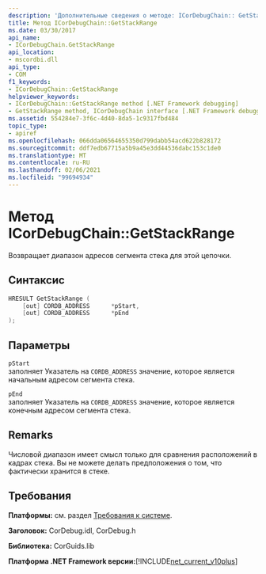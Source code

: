 ```yaml
---
description: 'Дополнительные сведения о методе: ICorDebugChain:: GetStackRange'
title: Метод ICorDebugChain::GetStackRange
ms.date: 03/30/2017
api_name:
- ICorDebugChain.GetStackRange
api_location:
- mscordbi.dll
api_type:
- COM
f1_keywords:
- ICorDebugChain::GetStackRange
helpviewer_keywords:
- ICorDebugChain::GetStackRange method [.NET Framework debugging]
- GetStackRange method, ICorDebugChain interface [.NET Framework debugging]
ms.assetid: 554284e7-3f6c-4d40-8da5-1c9317fbd484
topic_type:
- apiref
ms.openlocfilehash: 066dda06564655350d799dabb54acd622b828172
ms.sourcegitcommit: ddf7edb67715a5b9a45e3dd44536dabc153c1de0
ms.translationtype: MT
ms.contentlocale: ru-RU
ms.lasthandoff: 02/06/2021
ms.locfileid: "99694934"
---
```

# <a name="icordebugchaingetstackrange-method"></a>Метод ICorDebugChain::GetStackRange

Возвращает диапазон адресов сегмента стека для этой цепочки.  
  
## <a name="syntax"></a>Синтаксис  
  
```cpp  
HRESULT GetStackRange (  
    [out] CORDB_ADDRESS      *pStart,
    [out] CORDB_ADDRESS      *pEnd  
);  
```  
  
## <a name="parameters"></a>Параметры  

 `pStart`  
 заполняет Указатель на `CORDB_ADDRESS` значение, которое является начальным адресом сегмента стека.  
  
 `pEnd`  
 заполняет Указатель на `CORDB_ADDRESS` значение, которое является конечным адресом сегмента стека.  
  
## <a name="remarks"></a>Remarks  

 Числовой диапазон имеет смысл только для сравнения расположений в кадрах стека. Вы не можете делать предположения о том, что фактически хранится в стеке.  
  
## <a name="requirements"></a>Требования  

 **Платформы:** см. раздел [Требования к системе](../../get-started/system-requirements.md).  
  
 **Заголовок:** CorDebug.idl, CorDebug.h  
  
 **Библиотека:** CorGuids.lib  
  
 **Платформа .NET Framework версии:**[!INCLUDE[net_current_v10plus](../../../../includes/net-current-v10plus-md.md)]

